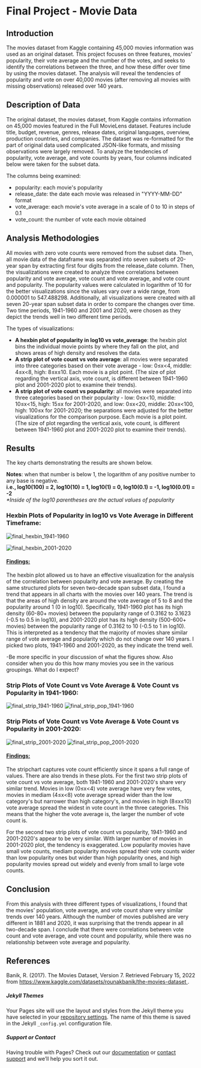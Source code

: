 # Final Project - Movie Data

## Introduction 
The movies dataset from Kaggle containing 45,000 movies information was used as an original dataset. This project focuses on three features, movies' popularity, their vote average and the number of the votes, and seeks to identify the correlations between the three, and how these differ over time by using the movies dataset. The analysis will reveal the tendencies of popularity and vote on over 40,000 movies (after removing all movies with missing observations) released over 140 years. 


## Description of Data
The original dataset, the movies dataset, from Kaggle contains information on 45,000 movies featured in the Full MovieLens dataset. Features include title, budget, revenue, genres, release dates, original languages, overview, production countries, and companies. 
The dataset was re-formatted for the part of original data used complicated JSON-like formats, and missing observations were largely removed. To analyze the tendencies of popularity, vote average, and vote counts by years, four columns indicated below were taken for the subset data. 

The columns being examined:
- popularity: each movie's popularity
- release_date: the date each movie was released in "YYYY-MM-DD" format
- vote_average: each movie's vote average in a scale of 0 to 10 in steps of 0.1
- vote_count: the number of vote each movie obtained 


## Analysis Methodologies
All movies with zero vote counts were removed from the subset data. Then, all movie data of the dataframe was separated into seven subsets of 20-year span by extracting first four digits from the release_date column. 
Then, the visualizations were created to analyze three correlations between popularity and vote average, vote count and vote average, and vote count and popularity. The popularity values were calculated in logarithm of 10 for the better visualizations since the values vary over a wide range, from 0.000001 to 547.488298. 
Additionally, all visualizations were created with all seven 20-year span subset data in order to compare the changes over time. Two time periods, 1941-1960 and 2001 and 2020, were chosen as they depict the trends well in two different time periods. 

The types of visualizations:
- **A hexbin plot of popularity in log10 vs vote_average**: the hexbin plot bins the individual movie points by where they fall on the plot, and shows areas of high density and resolves the data.
- **A strip plot of vote count vs vote average**: all movies were separated into three categories based on their vote average - low: 0≤x<4, middle: 4≤x<8, high: 8≤x≤10. Each movie is a plot point. (The size of plot regarding the vertical axis, vote count, is different between 1941-1960 plot and 2001-2020 plot to examine their trends).
- **A strip plot of vote count vs popularity**: all movies were separated into three categories based on their popularity - low: 0≤x<10, middle: 10≤x<15, high: 15≤x for 2001-2020, and low: 0≤x<20, middle: 20≤x<100, high: 100≤x for 2001-2020; the separations were adjusted for the better visualizations for the comparison purpose. Each movie is a plot point. (The size of plot regarding the vertical axis, vote count, is different between 1941-1960 plot and 2001-2020 plot to examine their trends).


## Results
The key charts demonstrating the results are shown below.

**Notes**: when that number is below 1, the logarithm of any positive number to any base is negative.   
**i.e., log10(100) = 2, log10(10) = 1, log10(1) = 0, log10(0.1) = -1, log10(0.01) = -2**   
_*Inside of the log10 parentheses are the actual values of popularity_

### Hexbin Plots of Popularity in log10 vs Vote Average in Different Timeframe:

![final_hexbin_1941-1960](https://user-images.githubusercontent.com/98488324/166302266-85eba58d-d398-4c41-a8fd-9e735df13c71.png)

![final_hexbin_2001-2020](https://user-images.githubusercontent.com/98488324/166256817-0d818d1d-c91b-4667-8996-cef63c50eda8.png)

#### <ins>Findings:</ins>
The hexbin plot allowed us to have an effective visualization for the analysis of the correlation between popularity and vote average. By creating the same structured plots for seven two-decade span subset data, I found a trend that appears in all charts with the movies over 140 years. The trend is that the areas of high density are around the vote average of 5 to 8 and the popularity around 1 (0 in log10). Specifically, 1941-1960 plot has its high density (60-80+ movies) between the popularity range of 0.3162 to 3.1623 (-0.5 to 0.5 in log10), and 2001-2020 plot has its high density (500-600+ movies) between the popularity range of 0.3162 to 10 (-0.5 to 1 in log10). This is interpreted as a tendency that the majority of movies share similar range of vote average and popularity which do not change over 140 years. I picked two plots, 1941-1960 and 2001-2020, as they indicate the trend well.


-Be more specific in your discussion of what the figures show. Also consider when you do this how many movies you see in the various groupings. What do I expect?


### Strip Plots of Vote Count vs Vote Average & Vote Count vs Popularity in 1941-1960:

![final_strip_1941-1960](https://user-images.githubusercontent.com/98488324/166092879-190df453-e46a-4303-a42c-048e6e513050.png)
![final_strip_pop_1941-1960](https://user-images.githubusercontent.com/98488324/166092884-f6fa5180-a8cf-425e-b6d8-fd960ef1a5a6.png)


### Strip Plots of Vote Count vs Vote Average & Vote Count vs Popularity in 2001-2020:

![final_strip_2001-2020](https://user-images.githubusercontent.com/98488324/166092882-cb0cc0d3-fafa-4cf8-b5f9-c30396a8ca45.png)
![final_strip_pop_2001-2020](https://user-images.githubusercontent.com/98488324/166130195-851ae83d-2267-4a9b-8242-eb81bf860732.png)


#### <ins>Findings:</ins>
The stripchart captures vote count efficiently since it spans a full range of values. There are also trends in these plots. For the first two strip plots of vote count vs vote average, both 1941-1960 and 2001-2020's share very similar trend. Movies in low (0≤x<4) vote average have very few votes, movies in mediam (4≤x<8) vote average spread wider than the low category's but narrower than high category's, and movies in high (8≤x≤10) vote average spread the widest in vote count in the three categories. This means that the higher the vote average is, the larger the number of vote count is.

For the second two strip plots of vote count vs popularity, 1941-1960 and 2001-2020's appear to be very similar. With larger number of movies in 2001-2020 plot, the tendency is exaggerated. Low popularity movies have small vote counts, mediam popularity movies spread their vote counts wider than low popularity ones but wider than high popularity ones, and high popularity movies spread out widely and evenly from small to large vote counts. 


## Conclusion
From this analysis with three different types of visualizations, I found that the movies' population, vote average, and vote count share very similar trends over 140 years. Although the number of movies published are very different in 1881 and 2020, it was surprising that the trends appear in all two-decade span. I conclude that there were correlations between vote count and vote average, and vote count and popularity, while there was no relationship between vote average and popularity. 


## References
Banik, R. (2017). The Movies Dataset, Version 7. Retrieved February 15, 2022 from [ https://www.kaggle.com/datasets/rounakbanik/the-movies-dataset ](https://www.kaggle.com/datasets/rounakbanik/the-movies-dataset).


##### Jekyll Themes
Your Pages site will use the layout and styles from the Jekyll theme you have selected in your [repository settings](https://github.com/r-fukutoku/Project2/settings/pages). The name of this theme is saved in the Jekyll `_config.yml` configuration file.

##### Support or Contact
Having trouble with Pages? Check out our [documentation](https://docs.github.com/categories/github-pages-basics/) or [contact support](https://support.github.com/contact) and we’ll help you sort it out.
